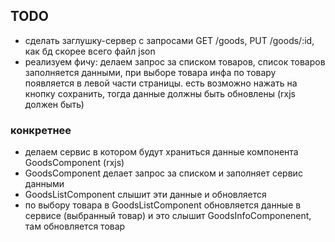 ## TODO
- сделать заглушку-сервер с запросами GET /goods, PUT /goods/:id, как бд скорее всего файл json
- реализуем фичу: делаем запрос за списком товаров, список товаров заполняется данными, при выборе товара инфа по товару появляется в левой части страницы. есть возможно нажать на кнопку сохранить, тогда данные должны быть обновлены (rxjs должен быть)

### конкретнее
- делаем сервис в котором будут храниться данные компонента GoodsComponent (rxjs)
- GoodsComponent делает запрос за списком и заполняет сервис данными
- GoodsListComponent слышит эти данные и обновляется
- по выбору товара в GoodsListComponent обновляется данные в сервисе (выбранный товар) и это слышит GoodsInfoComponenent, там обновляется товар
